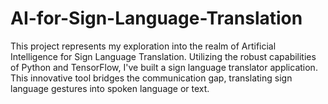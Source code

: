 # AI-for-Sign-Language-Translation
This project represents my exploration into the realm of Artificial Intelligence for Sign Language Translation. Utilizing the robust capabilities of Python and TensorFlow, I've built a sign language translator application. This innovative tool bridges the communication gap, translating sign language gestures into spoken language or text.
